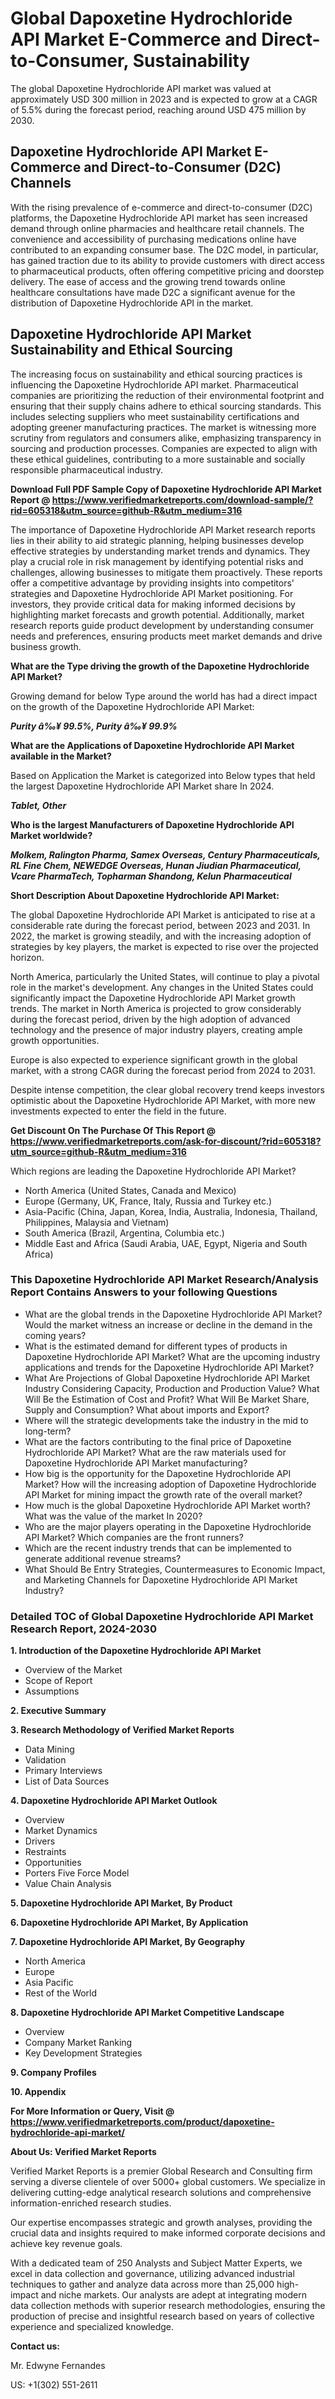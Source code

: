 <h1>Global Dapoxetine Hydrochloride API Market E-Commerce and Direct-to-Consumer, Sustainability</h1><p class=""><p>The global Dapoxetine Hydrochloride API market was valued at approximately USD 300 million in 2023 and is expected to grow at a CAGR of 5.5% during the forecast period, reaching around USD 475 million by 2030.</p><h2>Dapoxetine Hydrochloride API Market E-Commerce and Direct-to-Consumer (D2C) Channels</h2><p>With the rising prevalence of e-commerce and direct-to-consumer (D2C) platforms, the Dapoxetine Hydrochloride API market has seen increased demand through online pharmacies and healthcare retail channels. The convenience and accessibility of purchasing medications online have contributed to an expanding consumer base. The D2C model, in particular, has gained traction due to its ability to provide customers with direct access to pharmaceutical products, often offering competitive pricing and doorstep delivery. The ease of access and the growing trend towards online healthcare consultations have made D2C a significant avenue for the distribution of Dapoxetine Hydrochloride API in the market.</p><h2>Dapoxetine Hydrochloride API Market Sustainability and Ethical Sourcing</h2><p>The increasing focus on sustainability and ethical sourcing practices is influencing the Dapoxetine Hydrochloride API market. Pharmaceutical companies are prioritizing the reduction of their environmental footprint and ensuring that their supply chains adhere to ethical sourcing standards. This includes selecting suppliers who meet sustainability certifications and adopting greener manufacturing practices. The market is witnessing more scrutiny from regulators and consumers alike, emphasizing transparency in sourcing and production processes. Companies are expected to align with these ethical guidelines, contributing to a more sustainable and socially responsible pharmaceutical industry.</p></p><p class=""><strong>Download Full PDF Sample Copy of Dapoxetine Hydrochloride API Market Report @ <a href="https://www.verifiedmarketreports.com/download-sample/?rid=605318&utm_source=github-R&utm_medium=316" target="_blank">https://www.verifiedmarketreports.com/download-sample/?rid=605318&utm_source=github-R&utm_medium=316</a></strong></p><p>The importance of&nbsp;Dapoxetine Hydrochloride API Market research reports lies in their ability to aid strategic planning, helping businesses develop effective strategies by understanding market trends and dynamics. They play a crucial role in risk management by identifying potential risks and challenges, allowing businesses to mitigate them proactively. These reports offer a competitive advantage by providing insights into competitors' strategies and Dapoxetine Hydrochloride API Market positioning. For investors, they provide critical data for making informed decisions by highlighting market forecasts and growth potential. Additionally, market research reports guide product development by understanding consumer needs and preferences, ensuring products meet market demands and drive business growth.</p><p><strong>What are the&nbsp;Type driving the growth of the Dapoxetine Hydrochloride API Market?</strong></p><p id="" class="">Growing demand for below Type around the world has had a direct impact on the growth of the Dapoxetine Hydrochloride API Market:</p><p class=""><em><strong>Purity â‰¥ 99.5%, Purity â‰¥ 99.9%</strong></em></p><p class=""><strong>What are the&nbsp;Applications&nbsp;of Dapoxetine Hydrochloride API Market available in the Market?</strong></p><p id="" class="">Based on Application the Market is categorized into Below types that held the largest Dapoxetine Hydrochloride API Market share In 2024.</p><p class=""><em><strong>Tablet, Other</strong></em></p><p class=""><strong>Who is the largest Manufacturers of Dapoxetine Hydrochloride API Market worldwide?</strong></p><p><em><strong>Molkem, Ralington Pharma, Samex Overseas, Century Pharmaceuticals, RL Fine Chem, NEWEDGE Overseas, Hunan Jiudian Pharmaceutical, Vcare PharmaTech, Topharman Shandong, Kelun Pharmaceutical</strong></em></p><p id="" class=""><strong>Short Description About Dapoxetine Hydrochloride API Market:</strong></p><p>The global Dapoxetine Hydrochloride API Market is anticipated to rise at a considerable rate during the forecast period, between 2023 and 2031. In 2022, the market is growing steadily, and with the increasing adoption of strategies by key players, the market is expected to rise over the projected horizon.</p><p>North America, particularly the United States, will continue to play a pivotal role in the market's development. Any changes in the United States could significantly impact the Dapoxetine Hydrochloride API Market growth trends. The market in North America is projected to grow considerably during the forecast period, driven by the high adoption of advanced technology and the presence of major industry players, creating ample growth opportunities.</p><p>Europe is also expected to experience significant growth in the global market, with a strong CAGR during the forecast period from 2024 to 2031.</p><p>Despite intense competition, the clear global recovery trend keeps investors optimistic about the Dapoxetine Hydrochloride API Market, with more new investments expected to enter the field in the future.</p><p id="" class=""><strong>Get Discount On The Purchase Of This Report @ <a href="https://www.verifiedmarketreports.com/ask-for-discount/?rid=605318?utm_source=github-R&utm_medium=316" target="_blank">https://www.verifiedmarketreports.com/ask-for-discount/?rid=605318?utm_source=github-R&utm_medium=316</a></strong></p><p class="">Which regions are leading the Dapoxetine Hydrochloride API Market?</p><ul><li>North America (United States, Canada and Mexico)</li><li>Europe (Germany, UK, France, Italy, Russia and Turkey etc.)</li><li>Asia-Pacific (China, Japan, Korea, India, Australia, Indonesia, Thailand, Philippines, Malaysia and Vietnam)</li><li>South America (Brazil, Argentina, Columbia etc.)</li><li>Middle East and Africa (Saudi Arabia, UAE, Egypt, Nigeria and South Africa)</li></ul><h3 id="" class="">This Dapoxetine Hydrochloride API Market Research/Analysis Report Contains Answers to your following Questions</h3><ul><li>What are the global trends in the Dapoxetine Hydrochloride API Market? Would the market witness an increase or decline in the demand in the coming years?</li><li>What is the estimated demand for different types of products in Dapoxetine Hydrochloride API Market? What are the upcoming industry applications and trends for the Dapoxetine Hydrochloride API Market?</li><li>What Are Projections of Global Dapoxetine Hydrochloride API Market Industry Considering Capacity, Production and Production Value? What Will Be the Estimation of Cost and Profit? What Will Be Market Share, Supply and Consumption? What about imports and Export?</li><li>Where will the strategic developments take the industry in the mid to long-term?</li><li>What are the factors contributing to the final price of Dapoxetine Hydrochloride API Market? What are the raw materials used for Dapoxetine Hydrochloride API Market manufacturing?</li><li>How big is the opportunity for the Dapoxetine Hydrochloride API Market? How will the increasing adoption of Dapoxetine Hydrochloride API Market for mining impact the growth rate of the overall market?</li><li>How much is the global Dapoxetine Hydrochloride API Market worth? What was the value of the market In 2020?</li><li>Who are the major players operating in the Dapoxetine Hydrochloride API Market? Which companies are the front runners?</li><li>Which are the recent industry trends that can be implemented to generate additional revenue streams?</li><li>What Should Be Entry Strategies, Countermeasures to Economic Impact, and Marketing Channels for Dapoxetine Hydrochloride API Market Industry?</li></ul><h3 id="" class="">Detailed TOC of Global Dapoxetine Hydrochloride API Market Research Report, 2024-2030</h3><p id="" class=""><strong>1. Introduction of the Dapoxetine Hydrochloride API Market</strong></p><ul><li>Overview of the Market</li><li>Scope of Report</li><li>Assumptions</li></ul><p id="" class=""><strong>2. Executive Summary</strong></p><p id="" class=""><strong>3. Research Methodology of Verified Market Reports</strong></p><ul><li>Data Mining</li><li>Validation</li><li>Primary Interviews</li><li>List of Data Sources</li></ul><p id="" class=""><strong>4. Dapoxetine Hydrochloride API Market Outlook</strong></p><ul><li>Overview</li><li>Market Dynamics</li><li>Drivers</li><li>Restraints</li><li>Opportunities</li><li>Porters Five Force Model</li><li>Value Chain Analysis</li></ul><p id="" class=""><strong>5. Dapoxetine Hydrochloride API Market, By Product</strong></p><p id="" class=""><strong>6. Dapoxetine Hydrochloride API Market, By Application</strong></p><p id="" class=""><strong>7. Dapoxetine Hydrochloride API Market, By Geography</strong></p><ul><li>North America</li><li>Europe</li><li>Asia Pacific</li><li>Rest of the World</li></ul><p id="" class=""><strong>8. Dapoxetine Hydrochloride API Market Competitive Landscape</strong></p><ul><li>Overview</li><li>Company Market Ranking</li><li>Key Development Strategies</li></ul><p id="" class=""><strong>9. Company Profiles</strong></p><p id="" class=""><strong>10. Appendix</strong></p><p id="" class=""><strong>For More Information or Query, Visit @ <a href="https://www.verifiedmarketreports.com/product/dapoxetine-hydrochloride-api-market/" target="_blank">https://www.verifiedmarketreports.com/product/dapoxetine-hydrochloride-api-market/</a></strong></p><p id="" class=""><strong>About Us: Verified Market Reports</strong></p><p id="" class="">Verified Market Reports is a premier Global Research and Consulting firm serving a diverse clientele of over 5000+ global customers. We specialize in delivering cutting-edge analytical research solutions and comprehensive information-enriched research studies.</p><p id="" class="">Our expertise encompasses strategic and growth analyses, providing the crucial data and insights required to make informed corporate decisions and achieve key revenue goals.</p><p id="" class="">With a dedicated team of 250 Analysts and Subject Matter Experts, we excel in data collection and governance, utilizing advanced industrial techniques to gather and analyze data across more than 25,000 high-impact and niche markets. Our analysts are adept at integrating modern data collection methods with superior research methodologies, ensuring the production of precise and insightful research based on years of collective experience and specialized knowledge.</p><p id="" class=""><strong>Contact us:</strong></p><p id="" class="">Mr. Edwyne Fernandes</p><p id="" class="">US: +1(302) 551-2611</p>